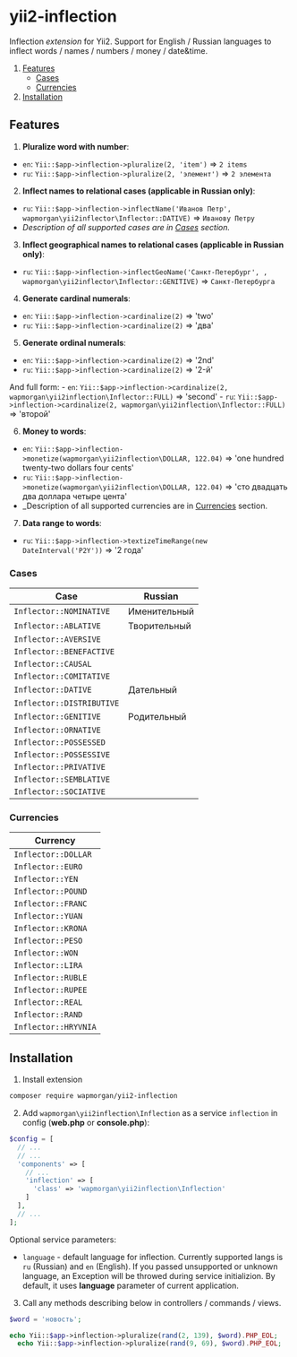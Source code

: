 # yii2-inflection
Inflection _extension_ for Yii2. Support for English / Russian languages to inflect words / names / numbers / money / date&amp;time.

1. [Features](#features)
	- [Cases](#cases)
	- [Currencies](#cases)
4. [Installation](#installation)

## Features
1. **Pluralize word with number**:
  - `en`: `Yii::$app->inflection->pluralize(2, 'item')` => `2 items`
  - `ru`: `Yii::$app->inflection->pluralize(2, 'элемент')` => `2 элемента`
  
2. **Inflect names to relational cases (applicable in Russian only)**:
  - `ru`: `Yii::$app->inflection->inflectName('Иванов Петр', wapmorgan\yii2inflector\Inflector::DATIVE)` => `Иванову Петру`
  - _Description of all supported cases are in [Cases](#cases) section._
  
3. **Inflect geographical names to relational cases (applicable in Russian only)**:
  - `ru`: `Yii::$app->inflection->inflectGeoName('Санкт-Петербург', , wapmorgan\yii2inflector\Inflector::GENITIVE)` => `Санкт-Петербурга`
  
4. **Generate cardinal numerals**:
  - `en`: `Yii::$app->inflection->cardinalize(2)` => 'two'
  - `ru`: `Yii::$app->inflection->cardinalize(2)` => 'два'

5. **Generate ordinal numerals**:
  - `en`: `Yii::$app->inflection->cardinalize(2)` => '2nd'
  - `ru`: `Yii::$app->inflection->cardinalize(2)` => '2-й'
  
  And full form:
    - `en`: `Yii::$app->inflection->cardinalize(2, wapmorgan\yii2inflection\Inflector::FULL)` => 'second'
    - `ru`: `Yii::$app->inflection->cardinalize(2, wapmorgan\yii2inflection\Inflector::FULL)` => 'второй'

6. **Money to words**:
  - `en`: `Yii::$app->inflection->monetize(wapmorgan\yii2inflection\DOLLAR, 122.04)` => 'one hundred twenty-two dollars four cents'
  - `ru`: `Yii::$app->inflection->monetize(wapmorgan\yii2inflection\DOLLAR, 122.04)` => 'сто двадцать два доллара четыре цента'
  - _Description of all supported currencies are in [Currencies](#currencies) section.
  
7. **Data range to words**:
  - `ru`: `Yii::$app->inflection->textizeTimeRange(new DateInterval('P2Y'))` => '2 года'
  
### Cases

| Case                      | Russian      |
|---------------------------|--------------|
| `Inflector::NOMINATIVE`   | Именительный |
| `Inflector::ABLATIVE`     | Творительный |
| `Inflector::AVERSIVE`     |              |
| `Inflector::BENEFACTIVE`  |              |
| `Inflector::CAUSAL`       |              |
| `Inflector::COMITATIVE`   |              |
| `Inflector::DATIVE`       | Дательный    |
| `Inflector::DISTRIBUTIVE` |              |
| `Inflector::GENITIVE`     | Родительный  |
| `Inflector::ORNATIVE`     |              |
| `Inflector::POSSESSED`    |              |
| `Inflector::POSSESSIVE`   |              |
| `Inflector::PRIVATIVE`    |              |
| `Inflector::SEMBLATIVE`   |              |
| `Inflector::SOCIATIVE`    |              |

### Currencies

| Currency             |
|----------------------|
| `Inflector::DOLLAR`  |
| `Inflector::EURO`    |
| `Inflector::YEN`     |
| `Inflector::POUND`   |
| `Inflector::FRANC`   |
| `Inflector::YUAN`    |
| `Inflector::KRONA`   |
| `Inflector::PESO`    |
| `Inflector::WON`     |
| `Inflector::LIRA`    |
| `Inflector::RUBLE`   |
| `Inflector::RUPEE`   |
| `Inflector::REAL`    |
| `Inflector::RAND`    |
| `Inflector::HRYVNIA` |

## Installation
1. Install extension
  ```bash
  composer require wapmorgan/yii2-inflection
  ```
2. Add `wapmorgan\yii2inflection\Inflection` as a service `inflection` in config (**web.php** or **console.php**):
  ```php
  $config = [
    // ...
    // ...
    'components' => [
      // ...
      'inflection' => [
        'class' => 'wapmorgan\yii2inflection\Inflection'
      ]
    ],
    // ...
  ];
  ```
  Optional service parameters:
  - `language` - default language for inflection. Currently supported langs is `ru` (Russian) and `en` (English). If you passed unsupported or unknown language, an Exception will be throwed during service initializion. By default, it uses **language** parameter of current application.
3. Call any methods describing below in controllers / commands / views.
  ```php
  $word = 'новость';
  
  echo Yii::$app->inflection->pluralize(rand(2, 139), $word).PHP_EOL;
	echo Yii::$app->inflection->pluralize(rand(9, 69), $word).PHP_EOL;
  ```
